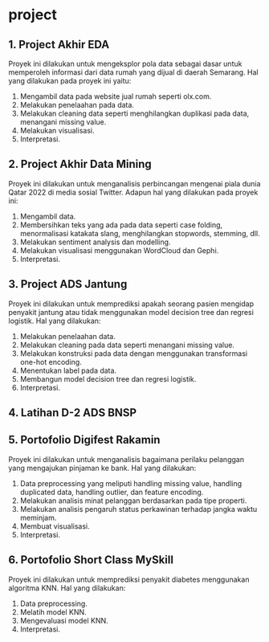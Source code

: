 # project
## 1. Project Akhir EDA
Proyek ini dilakukan untuk mengeksplor pola data sebagai dasar untuk memperoleh informasi dari data rumah yang dijual di daerah Semarang. Hal yang dilakukan pada proyek ini yaitu:
1. Mengambil data pada website jual rumah seperti olx.com.
2. Melakukan penelaahan pada data.
3. Melakukan cleaning data seperti menghilangkan duplikasi pada data, menangani missing value.
4. Melakukan visualisasi.
5. Interpretasi.
## 2. Project Akhir Data Mining
Proyek ini dilakukan untuk menganalisis perbincangan mengenai piala dunia Qatar 2022 di media sosial Twitter. Adapun hal yang dilakukan pada proyek ini:
1. Mengambil data.
2. Membersihkan teks yang ada pada data
seperti case folding, menormalisasi katakata slang, menghilangkan stopwords, stemming, dll.
3. Melakukan sentiment analysis dan modelling.
4. Melakukan visualisasi menggunakan WordCloud dan Gephi.
5. Interpretasi.
## 3. Project ADS Jantung
Proyek ini dilakukan untuk memprediksi apakah seorang pasien mengidap penyakit jantung atau tidak menggunakan model decision tree dan regresi logistik. Hal yang dilakukan:
1. Melakukan penelaahan data.
2. Melakukan cleaning pada data seperti menangani missing value.
3. Melakukan konstruksi pada data dengan menggunakan transformasi one-hot encoding.
4. Menentukan label pada data.
5. Membangun model decision tree dan regresi logistik.
6. Interpretasi.
## 4. Latihan D-2 ADS BNSP

## 5. Portofolio Digifest Rakamin
Proyek ini dilakukan untuk menganalisis bagaimana perilaku pelanggan yang mengajukan pinjaman ke bank. Hal yang dilakukan:
1. Data preprocessing yang meliputi handling missing value, handling duplicated data, handling outlier, dan feature encoding.
2. Melakukan analisis minat pelanggan berdasarkan pada tipe properti.
3. Melakukan analisis pengaruh status perkawinan terhadap jangka waktu meminjam.
4. Membuat visualisasi.
5. Interpretasi.

## 6. Portofolio Short Class MySkill
Proyek ini dilakukan untuk memprediksi penyakit diabetes menggunakan algoritma KNN. Hal yang dilakukan:
1. Data preprocessing.
2. Melatih model KNN.
3. Mengevaluasi model KNN.
4. Interpretasi.

